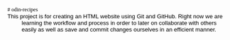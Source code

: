 <!DOCTYPE html PUBLIC "-//W3C//DTD HTML 4.01//EN" "http://www.w3.org/TR/html4/strict.dtd">
<html>
<head>
  <meta http-equiv="Content-Type" content="text/html; charset=utf-8">
  <meta http-equiv="Content-Style-Type" content="text/css">
  <title></title>
  <meta name="Generator" content="Cocoa HTML Writer">
  <meta name="CocoaVersion" content="2113.2">
  <style type="text/css">
    p.p1 {margin: 0.0px 0.0px 0.0px 0.0px; font: 12.0px Times; color: #000000; -webkit-text-stroke: #000000}
    p.p2 {margin: 0.0px 0.0px 0.0px 32.0px; text-indent: -32.0px; font: 13.0px Helvetica; color: #000000}
    span.s1 {font-kerning: none}
    span.s2 {font-variant-ligatures: no-common-ligatures}
  </style>
</head>
<body>
<p class="p1"><span class="s1"># odin-recipes</span></p>
<p class="p2"><span class="s2">This project is for creating an HTML website using Git and GitHub. Right now we are learning the workflow and process in order to later on collaborate with others easily as well as save and commit changes ourselves in an efficient manner.<span class="Apple-converted-space"> </span></span></p>
</body>
</html>

